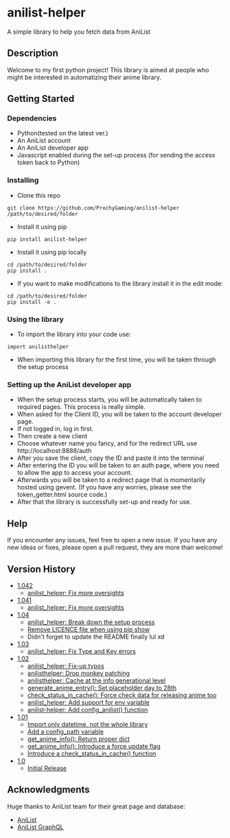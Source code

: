# anilist-helper

A simple library to help you fetch data from AniList

## Description

Welcome to my first python project!
This library is aimed at people who might be interested in automatizing their anime library.

## Getting Started

### Dependencies

* Python(tested on the latest ver.)
* An AniList account
* An AniList developer app
* Javascript enabled during the set-up process (for sending the access token back to Python)

### Installing

* Clone this repo
```
git clone https://github.com/ProchyGaming/anilist-helper /path/to/desired/folder
```
* Install it using pip
```
pip install anilist-helper
```
* Install it using pip locally
```
cd /path/to/desired/folder
pip install .
```
* If you want to make modifications to the library install it in the edit mode:
```
cd /path/to/desired/folder
pip install -e .
```

### Using the library

* To import the library into your code use:
```
import anilisthelper
```
* When importing this library for the first time, you will be taken through the setup process

### Setting up the AniList developer app

* When the setup process starts, you will be automatically taken to required pages. This process is really simple.
* When asked for the Client ID, you will be taken to the account developer page.
* If not logged in, log in first.
* Then create a new client
* Choose whatever name you fancy, and for the redirect URL use http://localhost:8888/auth
* After you save the client, copy the ID and paste it into the terminal
* After entering the ID you will be taken to an auth page, where you need to allow the app to access your account.
* Afterwards you will be taken to a redirect page that is momentarily hosted using gevent. (If you have any worries, please see the token_getter.html source code.)
* After that the library is successfully set-up and ready for use.

## Help

If you encounter any issues, feel free to open a new issue. If you have any new ideas or fixes, please open a pull request, they are more than welcome!

## Version History

* [1.042](https://github.com/ProchyGaming/anilist-helper/releases/tag/v1.042)
    * [anilist_helper: Fix more oversights](https://github.com/ProchyGaming/anilist-helper/commit/acc5b453d8324ef181c549df3bc550d5c46b0b26)
* [1.041](https://github.com/ProchyGaming/anilist-helper/releases/tag/v1.041)
    * [anilist_helper: Fix more oversights](https://github.com/ProchyGaming/anilist-helper/commit/b0ea061c16c5c147faf651593dd412b5bb92d2bb)
* [1.04](https://github.com/ProchyGaming/anilist-helper/releases/tag/v1.04)
    * [anilist_helper: Break down the setup process](https://github.com/ProchyGaming/anilist-helper/commit/8c3fe5900f4396186b3a7315bf38e73e236e784e)
    * [Remove LICENCE file when using pip show](https://github.com/ProchyGaming/anilist-helper/commit/9b42002dab525a1893c1f31b415c504c8e34c04b)
    * Didn't forget to update the README finally lul xd
* [1.03](https://github.com/ProchyGaming/anilist-helper/releases/tag/v1.03)
    * [anilist_helper: Fix Type and Key errors](https://github.com/ProchyGaming/anilist-helper/commit/c8cd7323beea27f653c9e888a1acb47b70ced8b0)
* [1.02](https://github.com/ProchyGaming/anilist-helper/releases/tag/v1.02)
    * [anilist_helper: Fix-up typos](https://github.com/ProchyGaming/anilist-helper/commit/af08dc7c2757156dc51c3e37374c623baf76c281)
    * [anilisthelper: Drop monkey patching](https://github.com/ProchyGaming/anilist-helper/commit/80fce02c35a6343f8ab19c896e41be0c11931974)
    * [anilisthelper: Cache at the info generational level](https://github.com/ProchyGaming/anilist-helper/commit/7076e876461238ca9c4ef7ecf12c0c2fa3da8ce4)
    * [generate_anime_entry(): Set placeholder day to 28th](https://github.com/ProchyGaming/anilist-helper/commit/b1b499e79fffe11b3f0007458e337f5ccbefa787)
    * [check_status_in_cache(): Force check data for releasing anime too](https://github.com/ProchyGaming/anilist-helper/commit/990900964995ff1fa30eb753dcdccbe0df5d7377)
    * [anilist_helper: Add support for env variable](https://github.com/ProchyGaming/anilist-helper/commit/ac64f38b8563f199776d931e621af290637f476f)
    * [anilist-helper: Add config_anilist() function](https://github.com/ProchyGaming/anilist-helper/commit/5d65e7ddee604379f70ab2e3291f3fe88607f8fc)
* [1.01](https://github.com/ProchyGaming/anilist-helper/releases/tag/v1.01)
    * [Import only datetime, not the whole library](https://github.com/ProchyGaming/anilist-helper/commit/7c7d5674644a50e891cf9f69bb71546b7fbcbf5b)
    * [Add a config_path variable](https://github.com/ProchyGaming/anilist-helper/commit/1d88e70891c785714bf355e3f526c59a7e9e21d1)
    * [get_anime_info(): Return proper dict](https://github.com/ProchyGaming/anilist-helper/commit/4b93547684030ffea06b53e234ab41cde352d446)
    * [get_anime_info(): Introduce a force update flag](https://github.com/ProchyGaming/anilist-helper/commit/348359239372b8a6d7e87034ec57c52b2b75d575)
    * [Introduce a check_status_in_cache() function](https://github.com/ProchyGaming/anilist-helper/commit/e6a1eb54298dc4a5838d45d8ed2d3bcb4effdf65)
* [1.0](https://github.com/ProchyGaming/anilist-helper/releases/tag/v1.0)
    * [Initial Release](https://github.com/ProchyGaming/anilist-helper/commit/5c838f646c66de83365f6a0e897d317e89d67e4f)

## Acknowledgments

Huge thanks to AniList team for their great page and database:
* [AniList](https://anilist.co/home)
* [AniList GraphQL](https://anilist.co/graphiql)
